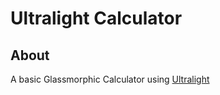 # Ultralight Calculator

## About
A basic Glassmorphic Calculator using [Ultralight](https://github.com/ultralight-ux/Ultralight)
